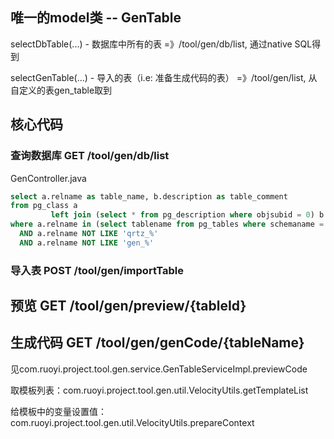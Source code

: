 ## 唯一的model类 -- GenTable

selectDbTable(...) - 数据库中所有的表 =》/tool/gen/db/list, 通过native SQL得到

selectGenTable(...) - 导入的表（i.e: 准备生成代码的表） =》/tool/gen/list, 从自定义的表gen_table取到

## 核心代码

### 查询数据库 GET /tool/gen/db/list

GenController.java

```sql
select a.relname as table_name, b.description as table_comment
from pg_class a
         left join (select * from pg_description where objsubid = 0) b on a.oid = b.objoid
where a.relname in (select tablename from pg_tables where schemaname = (select current_schema()))
  AND a.relname NOT LIKE 'qrtz_%'
  AND a.relname NOT LIKE 'gen_%'
```

### 导入表 POST /tool/gen/importTable

## 预览 GET /tool/gen/preview/{tableId}

## 生成代码 GET /tool/gen/genCode/{tableName}

见com.ruoyi.project.tool.gen.service.GenTableServiceImpl.previewCode

取模板列表：com.ruoyi.project.tool.gen.util.VelocityUtils.getTemplateList

给模板中的变量设置值：com.ruoyi.project.tool.gen.util.VelocityUtils.prepareContext
